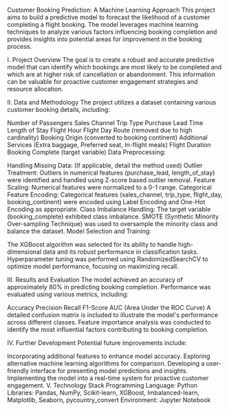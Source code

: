 Customer Booking Prediction: A Machine Learning Approach
This project aims to build a predictive model to forecast the likelihood of a customer completing a flight booking.  The model leverages machine learning techniques to analyze various factors influencing booking completion and provides insights into potential areas for improvement in the booking process.

I. Project Overview
The goal is to create a robust and accurate predictive model that can identify which bookings are most likely to be completed and which are at higher risk of cancellation or abandonment. This information can be valuable for proactive customer engagement strategies and resource allocation.

II. Data and Methodology
The project utilizes a dataset containing various customer booking details, including:

Number of Passengers
Sales Channel
Trip Type
Purchase Lead Time
Length of Stay
Flight Hour
Flight Day
Route (removed due to high cardinality)
Booking Origin (converted to booking continent)
Additional Services (Extra baggage, Preferred seat, In-flight meals)
Flight Duration
Booking Complete (target variable)
Data Preprocessing:

Handling Missing Data: (If applicable, detail the method used)
Outlier Treatment: Outliers in numerical features (purchase_lead, length_of_stay) were identified and handled using Z-score based outlier removal.
Feature Scaling: Numerical features were normalized to a 0-1 range.
Categorical Feature Encoding: Categorical features (sales_channel, trip_type, flight_day, booking_continent) were encoded using Label Encoding and One-Hot Encoding as appropriate.
Class Imbalance Handling: The target variable (booking_complete) exhibited class imbalance. SMOTE (Synthetic Minority Over-sampling Technique) was used to oversample the minority class and balance the dataset.
Model Selection and Training:

The XGBoost algorithm was selected for its ability to handle high-dimensional data and its robust performance in classification tasks.  Hyperparameter tuning was performed using RandomizedSearchCV to optimize model performance, focusing on maximizing recall.

III. Results and Evaluation
The model achieved an accuracy of approximately 80% in predicting booking completion.  Performance was evaluated using various metrics, including:

Accuracy
Precision
Recall
F1-Score
AUC (Area Under the ROC Curve)
A detailed confusion matrix is included to illustrate the model's performance across different classes.  Feature importance analysis was conducted to identify the most influential factors contributing to booking completion.

IV. Further Development
Potential future improvements include:

Incorporating additional features to enhance model accuracy.
Exploring alternative machine learning algorithms for comparison.
Developing a user-friendly interface for presenting model predictions and insights.
Implementing the model into a real-time system for proactive customer engagement.
V. Technology Stack
Programming Language: Python
Libraries: Pandas, NumPy, Scikit-learn, XGBoost, Imbalanced-learn, Matplotlib, Seaborn, pycountry_convert
Environment: Jupyter Notebook

